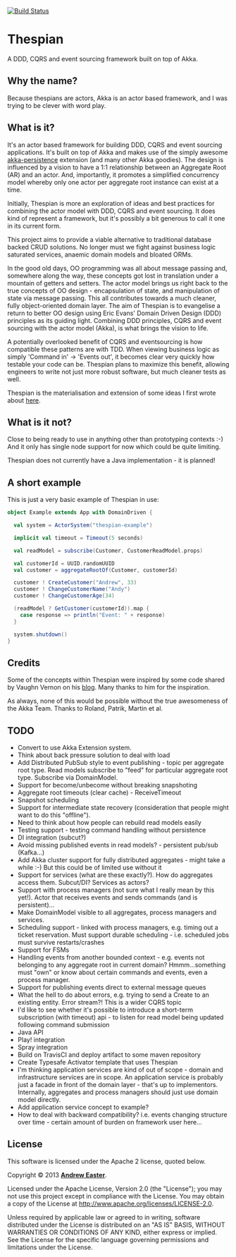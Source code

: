 [![Build Status](https://travis-ci.org/DrewEaster/thespian.png?branch=master)](https://travis-ci.org/DrewEaster/thespian)

Thespian
========

A DDD, CQRS and event sourcing framework built on top of Akka.

Why the name?
-------------

Because thespians are actors, Akka is an actor based framework, and I was trying to be clever with word play.

What is it?
-----------

It's an actor based framework for building DDD, CQRS and event sourcing applications. It's built on top of Akka and makes use of the simply awesome [akka-persistence](http://doc.akka.io/docs/akka/snapshot/scala/persistence.html) extension (and many other Akka goodies). The design is influenced by a vision to have a 1:1 relationship between an Aggregate Root (AR) and an actor. And, importantly, it promotes a simplified concurrency model whereby only one actor per aggregate root instance can exist at a time. 

Initially, Thespian is more an exploration of ideas and best practices for combining the actor model with DDD, CQRS and event sourcing. It does kind of represent a framework, but it's possibly a bit generous to call it one in its current form.

This project aims to provide a viable alternative to traditional database backed CRUD solutions. No longer must we fight against business logic saturated services, anaemic domain models and bloated ORMs.

In the good old days, OO programming was all about message passing and, somewhere along the way, these concepts got lost in translation under a mountain of getters and setters. The actor model brings us right back to the true concepts of OO design - encapsulation of state, and manipulation of state via message passing. This all contributes towards a much cleaner, fully object-oriented domain layer. The aim of Thespian is to evangelise a return to better OO design using Eric Evans' Domain Driven Design (DDD) principles as its guiding light. Combining DDD principles, CQRS and event sourcing with the actor model (Akka), is what brings the vision to life. 

A potentially overlooked benefit of CQRS and eventsourcing is how compatible these patterns are with TDD. When viewing business logic as simply 'Command in' -> 'Events out', it becomes clear very quickly how testable your code can be. Thespian plans to maximize this benefit, allowing engineers to write not just more robust software, but much cleaner tests as well.

Thespian is the materialisation and extension of some ideas I first wrote about [here](http://www.dreweaster.com/blog/2013/10/27/Akka-DDD-CQRS-Event-Sourcing-And-Me/).

What is it not?
---------------

Close to being ready to use in anything other than prototyping contexts :-) And it only has single node support for now which could be quite limiting.

Thespian does not currently have a Java implementation - it is planned!

A short example
---------------

This is just a very basic example of Thespian in use:
```scala
object Example extends App with DomainDriven {

  val system = ActorSystem("thespian-example")

  implicit val timeout = Timeout(5 seconds)

  val readModel = subscribe(Customer, CustomerReadModel.props)

  val customerId = UUID.randomUUID
  val customer = aggregateRootOf(Customer, customerId)

  customer ! CreateCustomer("Andrew", 33)
  customer ! ChangeCustomerName("Andy")
  customer ! ChangeCustomerAge(34)

  (readModel ? GetCustomer(customerId)).map {
    case response => println("Event: " + response)
  }

  system.shutdown()
}
```
Credits
-------

Some of the concepts within Thespian were inspired by some code shared by Vaughn Vernon on his [blog](http://vaughnvernon.co). Many thanks to him for the inspiration.

As always, none of this would be possible without the true awesomeness of the Akka Team. Thanks to Roland, Patrik, Martin et al.

TODO
----

* Convert to use Akka Extension system.
* Think about back pressure solution to deal with load
* Add Distributed PubSub style to event publishing - topic per aggregate root type. Read models subscribe to "feed" for particular aggregate root type. Subscribe via DomainModel.
* Support for become/unbecome without breaking snapshoting
* Aggregate root timeouts (clear cache) - ReceiveTimeout
* Snapshot scheduling
* Support for intermediate state recovery (consideration that people might want to do this "offline").
* Need to think about how people can rebuild read models easily
* Testing support - testing command handling without persistence
* DI integration (subcut?)
* Avoid missing published events in read models? - persistent pub/sub (Kafka...)
* Add Akka cluster support for fully distributed aggregates - might take a while :-) But this could be of limited use without it
* Support for services (what are these exactly?). How do aggregates access them. Subcut/DI? Services as actors?
* Support with process managers (not sure what I really mean by this yet!). Actor that receives events and sends commands (and is persistent)...
* Make DomainModel visible to all aggregates, process managers and services.
* Scheduling support - linked with process managers, e.g. timing out a ticket reservation. Must support durable scheduling - i.e. scheduled jobs must survive restarts/crashes
* Support for FSMs
* Handling events from another bounded context - e.g. events not belonging to any aggregate root in current domain? Hmmm...something must "own" or know about certain commands and events, even a process manager.
* Support for publishing events direct to external message queues
* What the hell to do about errors, e.g. trying to send a Create to an existing entity. Error stream?! This is a wider CQRS topic
* I'd like to see whether it's possible to introduce a short-term subscription (with timeout) api - to listen for read model being updated following command submission
* Java API
* Play! integration
* Spray integration
* Build on TravisCI and deploy artifact to some maven repository
* Create Typesafe Activator template that uses Thespian
* I'm thinking application services are kind of out of scope - domain and infrastructure services are in scope. An application service is probably just a facade in front of the domain layer - that's up to implementors. Internally, aggregates and process managers should just use domain model directly.
* Add application service concept to example?
* How to deal with backward compatibility? i.e. events changing structure over time - certain amount of burden on framework user here...

License
-------

This software is licensed under the Apache 2 license, quoted below.

Copyright &copy; 2013 **[Andrew Easter](http://www.dreweaster.com/)**.

Licensed under the Apache License, Version 2.0 (the "License"); you may not use this project except in compliance with the License. You may obtain a copy of the License at http://www.apache.org/licenses/LICENSE-2.0.

Unless required by applicable law or agreed to in writing, software distributed under the License is distributed on an "AS IS" BASIS, WITHOUT WARRANTIES OR CONDITIONS OF ANY KIND, either express or implied. See the License for the specific language governing permissions and limitations under the License.

